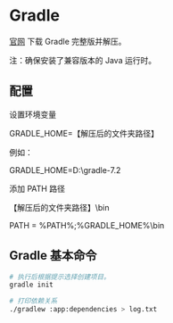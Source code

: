 # Gradle

[官网](https://gradle.org) 下载 Gradle 完整版并解压。

注：确保安装了兼容版本的 Java 运行时。

## 配置

设置环境变量

GRADLE_HOME=【解压后的文件夹路径】

例如：

GRADLE_HOME=D:\gradle-7.2

添加 PATH 路径

【解压后的文件夹路径】\bin

PATH = %PATH%;%GRADLE_HOME%\bin

## Gradle 基本命令

```bash
# 执行后根据提示选择创建项目。
gradle init

# 打印依赖关系
./gradlew :app:dependencies > log.txt
```

